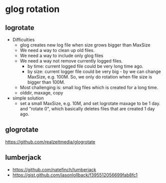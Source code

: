 # glog rotation
## logrotate
* Difficulties
  * glog creates new log file when size grows bigger than MaxSize
  * We need a way to clean up old files.  
  * We need a way to include only glog files 
  * We need a way not remove currently logged files.
    * by time: current logged file could be very long time ago.
    * by size: current logger file could be very big - by we can change MaxSize, e.g. 100M. So, we only do rotation when file size
    is bigger than 100M.
  * Most challenging is: small log files which is created for a long time.
  * olddir, maxage, copy 
* simple solution
  * set a small MaxSize, e.g. 10M, and set logrotate maxage to be 1 day. and "rotate 0", which basically deletes files that are created 1 day ago.

## glogrotate
https://github.com/realzeitmedia/glogrotate

## lumberjack
* https://github.com/natefinch/lumberjack
* https://gist.github.com/jasonlollback/f395512056699fab8fc1
